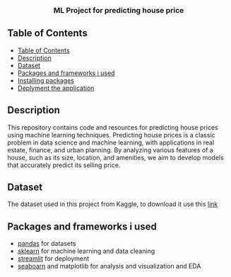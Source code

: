 <br />
<p align="center">

  <h3 align="center">ML Project for predicting house price</h3>
</p>

## Table of Contents

- [Table of Contents](#table-of-contents)
- [Description](#description)
- [Dataset](#Dataset)
- [Packages and frameworks i used](#packages-and-frameworks-i-used)
- [Installing packages](#installing-packages)
- [Deplyment the application](#deplyment-the-application)

## Description

This repository contains code and resources for predicting house prices using machine learning techniques. Predicting house prices is a classic problem in data science and machine learning, with applications in real estate, finance, and urban planning. By analyzing various features of a house, such as its size, location, and amenities, we aim to develop models that accurately predict its selling price.

## Dataset

The dataset used in this project from Kaggle, to download it use this [link](#https://www.kaggle.com/competitions/house-prices-advanced-regression-techniques/data)

## Packages and frameworks i used

* [pandas](#) for datasets
* [sklearn](#) for machine learning and data cleaning 
* [streamlit](#) for deployment
* [seaboarn](#) and matplotlib for analysis and visualization and EDA

